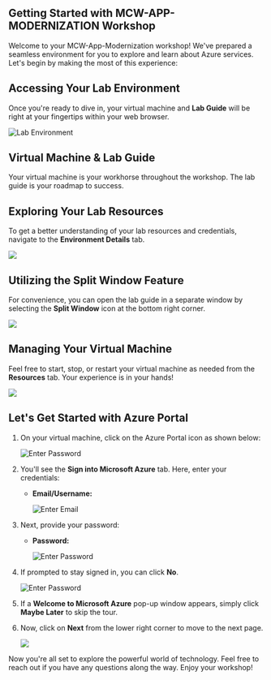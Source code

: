 ## **Getting Started with MCW-APP-MODERNIZATION Workshop**
 
Welcome to your MCW-App-Modernization workshop! We've prepared a seamless environment for you to explore and learn about Azure services. Let's begin by making the most of this experience:

 
## **Accessing Your Lab Environment**
 
Once you're ready to dive in, your virtual machine and **Lab Guide** will be right at your fingertips within your web browser.
 
![](media/GS6.png "Lab Environment")

## **Virtual Machine & Lab Guide**
 
Your virtual machine is your workhorse throughout the workshop. The lab guide is your roadmap to success.
 
## **Exploring Your Lab Resources**
 
To get a better understanding of your lab resources and credentials, navigate to the **Environment Details** tab.
 
![](./media/GS10.png)
 
## **Utilizing the Split Window Feature**
 
For convenience, you can open the lab guide in a separate window by selecting the **Split Window** icon at the bottom right corner.

![](./media/GS8.png)
 
## **Managing Your Virtual Machine**
 
Feel free to start, stop, or restart your virtual machine as needed from the **Resources** tab. Your experience is in your hands!
 
![](./media/GS5.png)
 
## **Let's Get Started with Azure Portal**
 
1. On your virtual machine, click on the Azure Portal icon as shown below:
 
    ![](media/GS1.png "Enter Password")    

1. You'll see the **Sign into Microsoft Azure** tab. Here, enter your credentials:
 
   - **Email/Username:** <inject key="AzureAdUserEmail"></inject>
 
        ![](media/GS2.png "Enter Email")
 
1. Next, provide your password:
 
   - **Password:** <inject key="AzureAdUserPassword"></inject>
 
        ![](media/GS3.png "Enter Password")
 
1. If prompted to stay signed in, you can click **No**.

    ![](media/GS9.png "Enter Password")
 
1. If a **Welcome to Microsoft Azure** pop-up window appears, simply click **Maybe Later** to skip the tour.
    
1. Now, click on **Next** from the lower right corner to move to the next page.

   ![](./media/GS4.png)

Now you're all set to explore the powerful world of technology. Feel free to reach out if you have any questions along the way. Enjoy your workshop!
